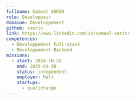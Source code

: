 ```yaml
---
fullname: Samuel SORIN
role: Développeur
domaine: Développement
github: ssorin
link: https://www.linkedin.com/in/samuel-sorin/
competences:
  - Développement Full-stack
  - Développement Backend
missions:
  - start: 2024-10-28
    end: 2025-03-30
    status: independent
    employer: Malt
    startups:
      - qualicharge
---
```

